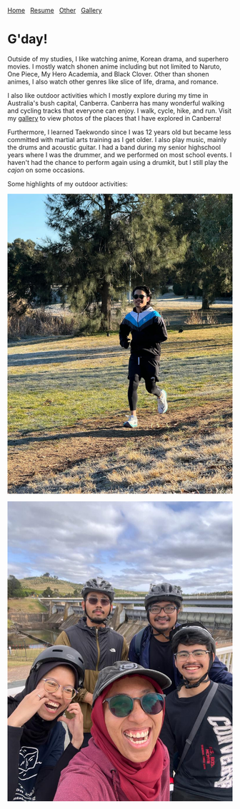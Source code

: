[Home](./)&nbsp;&nbsp;&nbsp;[Resume](assets/resume.pdf)&nbsp;&nbsp;&nbsp;[Other](./other.html)&nbsp;&nbsp;&nbsp;[Gallery](./gallery.html)

# G'day!

Outside of my studies, I like watching anime, Korean drama, and superhero movies. I mostly watch shonen anime including but not limited to Naruto, One Piece, My Hero Academia, and Black Clover. Other than shonen animes, I also watch other genres like slice of life, drama, and romance.

I also like outdoor activities which I mostly explore during my time in Australia's bush capital, Canberra. Canberra has many wonderful walking and cycling tracks that everyone can enjoy. I walk, cycle, hike, and run. Visit my [gallery](./gallery.html) to view photos of the places that I have explored in Canberra!

Furthermore, I learned Taekwondo since I was 12 years old but became less committed with martial arts training as I get older. I also play music, mainly the drums and acoustic guitar. I had a band during my senior highschool years where I was the drummer, and we performed on most school events. I haven't had the chance to perform again using a drumkit, but I still play the _cajon_ on some occasions.

Some highlights of my outdoor activities:

![Parkrun](/assets/img/IMG_1958.JPG)

![Cycling](/assets/img/1000057688.JPG)
